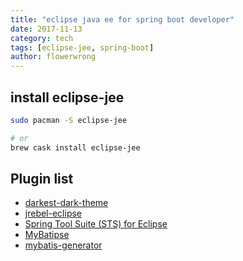 ```yaml
---
title: "eclipse java ee for spring boot developer"
date: 2017-11-13
category: tech
tags: [eclipse-jee, spring-boot]
author: flowerwrong
---
```


## install eclipse-jee

```bash
sudo pacman -S eclipse-jee

# or
brew cask install eclipse-jee
```

## Plugin list

* [darkest-dark-theme](https://marketplace.eclipse.org/content/darkest-dark-theme)
* [jrebel-eclipse](https://marketplace.eclipse.org/content/jrebel-eclipse)
* [Spring Tool Suite (STS) for Eclipse](https://marketplace.eclipse.org/content/spring-tools-aka-spring-ide-and-spring-tool-suite)
* [MyBatipse](https://marketplace.eclipse.org/content/mybatipse)
* [mybatis-generator](https://marketplace.eclipse.org/content/mybatis-generator)
